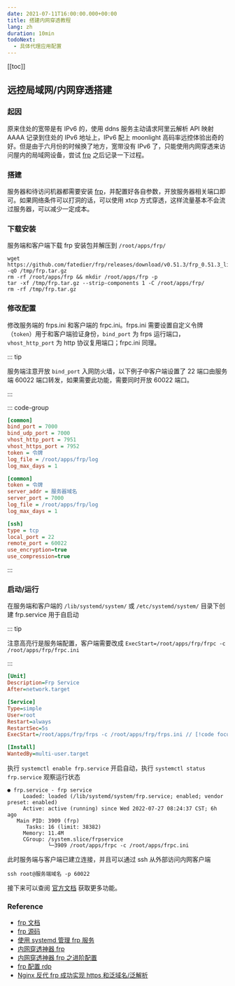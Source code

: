 ```yaml
---
date: 2021-07-11T16:00:00.000+00:00
title: 搭建内网穿透教程
lang: zh
duration: 10min
todoNext:
  - 具体代理应用配置
---
```


[[toc]]

## 远控局域网/内网穿透搭建

### 起因

原来住处的宽带是有 IPv6 的，使用 ddns 服务主动请求阿里云解析 API 映射 AAAA 记录到住处的 IPv6 地址上，IPv6 配上 moonlight 高码率远控体验出奇的好。但是由于六月份的时候换了地方，宽带没有 IPv6 了，只能使用内网穿透来访问屋内的局域网设备，尝试 [frp](https://github.com/fatedier/frp) 之后记录一下过程。

### 搭建

服务器和待访问机器都需要安装 [frp](https://github.com/fatedier/frp)，并配置好各自参数，开放服务器相关端口即可。如果网络条件可以打洞的话，可以使用 xtcp 方式穿透，这样流量基本不会流过服务器，可以减少一定成本。

### 下载安装

服务端和客户端下载 frp 安装包并解压到 `/root/apps/frp/`

```shell
wget https://github.com/fatedier/frp/releases/download/v0.51.3/frp_0.51.3_linux_amd64.tar.gz -qO /tmp/frp.tar.gz
rm -rf /root/apps/frp && mkdir /root/apps/frp -p
tar -xf /tmp/frp.tar.gz --strip-components 1 -C /root/apps/frp/
rm -rf /tmp/frp.tar.gz
```

### 修改配置

修改服务端的 frps.ini 和客户端的 frpc.ini。frps.ini 需要设置自定义令牌（`token`）用于和客户端验证身份，`bind_port` 为 frps 运行端口，`vhost_http_port` 为 http 协议复用端口；frpc.ini 同理。

::: tip

服务端注意开放 `bind_port` 入网防火墙，以下例子中客户端设置了 22 端口由服务端 60022 端口转发，如果需要此功能，需要同时开放 60022 端口。

:::

::: code-group

```ini [frps.ini]
[common]
bind_port = 7000
bind_udp_port = 7000
vhost_http_port = 7951
vhost_https_port = 7952
token = 令牌
log_file = /root/apps/frp/log
log_max_days = 1
```

```ini [frpc.ini]
[common]
token = 令牌
server_addr = 服务器域名
server_port = 7000
log_file = /root/apps/frp/log
log_max_days = 1

[ssh]
type = tcp
local_port = 22
remote_port = 60022
use_encryption=true
use_compression=true
```

:::

### 启动/运行

在服务端和客户端的 `/lib/systemd/system/` 或 `/etc/systemd/system/` 目录下创建 frp.service 用于自启动

::: tip

注意高亮行是服务端配置，客户端需要改成 `ExecStart=/root/apps/frp/frpc -c /root/apps/frp/frpc.ini`

:::

```ini
[Unit]
Description=Frp Service
After=network.target

[Service]
Type=simple
User=root
Restart=always
RestartSec=5s
ExecStart=/root/apps/frp/frps -c /root/apps/frp/frps.ini // [!code focus:1]

[Install]
WantedBy=multi-user.target
```

执行 `systemctl enable frp.service` 开启自动，执行 `systemctl status frp.service` 观察运行状态

```shell
● frp.service - frp service
     Loaded: loaded (/lib/systemd/system/frp.service; enabled; vendor preset: enabled)
     Active: active (running) since Wed 2022-07-27 08:24:37 CST; 6h ago
   Main PID: 3909 (frp)
      Tasks: 16 (limit: 38382)
     Memory: 11.4M
     CGroup: /system.slice/frpservice
             └─3909 /root/apps/frpc -c /root/apps/frpc.ini
```

此时服务端与客户端已建立连接，并且可以通过 ssh 从外部访问内网客户端

```shell
ssh root@服务端域名 -p 60022
```

接下来可以查阅 [官方文档](https://gofrp.org) 获取更多功能。

### Reference

- [frp 文档](https://gofrp.org/docs/examples/xtcp/)
- [frp 源码](https://github.com/fatedier/frp/blob/dev/README_zh.md)
- [使用 systemd 管理 frp 服务](https://juejin.cn/post/6972566180896702477)
- [内网穿透神器 frp](https://xinyuehtx.github.io/post/内网穿透神器frp.html)
- [内网穿透神器 frp 之进阶配置](https://xinyuehtx.github.io/post/内网穿透神器frp之进阶配置.html)
- [frp 配置 rdp](https://shenbo.github.io/2019/02/27/apps/frp配置内网穿透、通过rdp远程桌面控制windows系统/)
- [Nginx 反代 frp 成功实现 https 和泛域名/泛解析](https://zhuanlan.zhihu.com/p/58916955)
